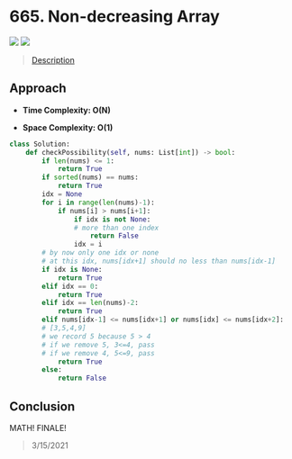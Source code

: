 # 665. Non-decreasing Array

![](https://img.shields.io/badge/Difficulty-Medium-%23f0ad4e)
![](https://img.shields.io/badge/topic-array-critical)

> [Description](https://leetcode.com/problems/non-decreasing-array/)


## Approach

- **Time Complexity: O(N)**

- **Space Complexity: O(1)**

```python
class Solution:
    def checkPossibility(self, nums: List[int]) -> bool:
        if len(nums) <= 1:
            return True
        if sorted(nums) == nums:
            return True
        idx = None
        for i in range(len(nums)-1):
            if nums[i] > nums[i+1]:
                if idx is not None:
                # more than one index
                    return False
                idx = i
        # by now only one idx or none
        # at this idx, nums[idx+1] should no less than nums[idx-1]
        if idx is None:
            return True
        elif idx == 0:
            return True
        elif idx == len(nums)-2:
            return True
        elif nums[idx-1] <= nums[idx+1] or nums[idx] <= nums[idx+2]:
        # [3,5,4,9]
        # we record 5 because 5 > 4
        # if we remove 5, 3<=4, pass
        # if we remove 4, 5<=9, pass
            return True
        else:
            return False
```

## Conclusion

MATH! FINALE!

> 3/15/2021